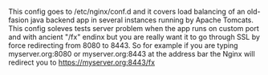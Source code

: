 This config goes to /etc/nginx/conf.d and it covers load balancing of an old-fasion java backend app in several instances running by Apache Tomcats. This config soleves tests server problem when the app runs on custom port and with ancient "/fx" endinx but you are really want it to go through SSL by force redirecting from 8080 to 8443. 
So for example if you are typing myserver.org:8080 or myserver.org:8443 at the address bar the Nginx will redirect you to https://myserver.org:8443/fx

